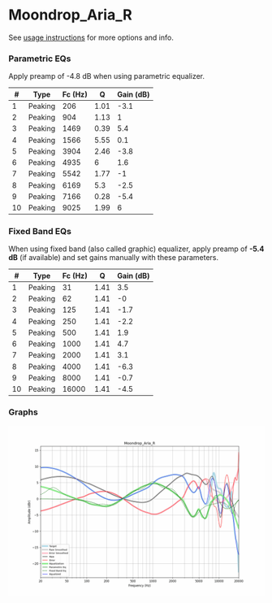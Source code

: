 # Moondrop_Aria_R
See [usage instructions](https://github.com/jaakkopasanen/AutoEq#usage) for more options and info.

### Parametric EQs
Apply preamp of -4.8 dB when using parametric equalizer.

|   # | Type    |   Fc (Hz) |    Q |   Gain (dB) |
|-----|---------|-----------|------|-------------|
|   1 | Peaking |       206 | 1.01 |        -3.1 |
|   2 | Peaking |       904 | 1.13 |         1   |
|   3 | Peaking |      1469 | 0.39 |         5.4 |
|   4 | Peaking |      1566 | 5.55 |         0.1 |
|   5 | Peaking |      3904 | 2.46 |        -3.8 |
|   6 | Peaking |      4935 | 6    |         1.6 |
|   7 | Peaking |      5542 | 1.77 |        -1   |
|   8 | Peaking |      6169 | 5.3  |        -2.5 |
|   9 | Peaking |      7166 | 0.28 |        -5.4 |
|  10 | Peaking |      9025 | 1.99 |         6   |

### Fixed Band EQs
When using fixed band (also called graphic) equalizer, apply preamp of **-5.4 dB** (if available) and set gains manually with these parameters.

|   # | Type    |   Fc (Hz) |    Q |   Gain (dB) |
|-----|---------|-----------|------|-------------|
|   1 | Peaking |        31 | 1.41 |         3.5 |
|   2 | Peaking |        62 | 1.41 |        -0   |
|   3 | Peaking |       125 | 1.41 |        -1.7 |
|   4 | Peaking |       250 | 1.41 |        -2.2 |
|   5 | Peaking |       500 | 1.41 |         1.9 |
|   6 | Peaking |      1000 | 1.41 |         4.7 |
|   7 | Peaking |      2000 | 1.41 |         3.1 |
|   8 | Peaking |      4000 | 1.41 |        -6.3 |
|   9 | Peaking |      8000 | 1.41 |        -0.7 |
|  10 | Peaking |     16000 | 1.41 |        -4.5 |

### Graphs
![](./Moondrop_Aria_R.png)
